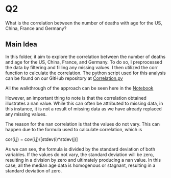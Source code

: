 # Q2
What is the correlation between the number of deaths with age for the US, China, France and Germany?

## Main Idea
In this folder, it aim to explore the correlation between the number of deaths and age for the US, China, France, and Germany. To do so, I preprocessed the data by filtering and filling any missing values. I then utilized the corr function to calculate the correlation. The python script used for this analysis can be found on our GitHub repository at [Correlation.py](https://github.com/MHamidA/COVID-19_Assignment/blob/main/Q2/correlation.py)

All the walkthrough of the approach can be seen here in the [Notebook](https://github.com/MHamidA/COVID-19_Assignment/blob/main/Q2/Q2%20Notebook.ipynb)

However, an important thing to note is that the correlation obtained illustrates a nan value. While this can often be attributed to missing data, in this instance, it is not a result of missing data as we have already replaced any missing values.

The reason for the nan correlation is that the values do not vary. This can happen due to the formula used to calculate correlation, which is 

cor(i,j) = cov(i,j)/[stdev(i)*stdev(j)]

As we can see, the formula is divided by the standard deviation of both variables. If the values do not vary, the standard deviation will be zero, resulting in a division by zero and ultimately producing a nan value. In this case, all the median age data is homogenous or stagnant, resulting in a standard deviation of zero.
